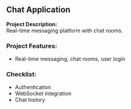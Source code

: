 ## Chat Application

**Project Description:**  
Real-time messaging platform with chat rooms.

### Project Features:
- Real-time messaging, chat rooms, user login

### Checklist:
- Authentication
- WebSocket integration
- Chat history
